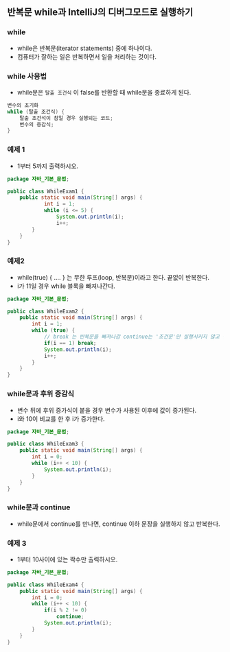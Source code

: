 ## 반복문 while과 IntelliJ의 디버그모드로 실행하기

### while

- while은 반복문(iterator statements) 중에 하나이다.
- 컴퓨터가 잘하는 일은 반복하면서 일을 처리하는 것이다.

### while 사용법

- while문은 `탈출 조건식` 이 false를 반환할 때 while문을 종료하게 된다.

```java
변수의 초기화
while (탈출 조건식) {
	탈출 조건석이 참일 경우 실행되는 코드;
	변수의 증감식;
}
```

### 예제 1

- 1부터 5까지 출력하시오.

```java
package 자바_기본_문법;

public class WhileExam1 {
    public static void main(String[] args) {
            int i = 1;
            while (i <= 5) {
                System.out.println(i);
                i++;
        }
    }
}
```

### 예제2

- while(true) { …. } 는 무한 루프(loop, 반복문)이라고 한다. 끝없이 반복한다.
- i가 11일 경우 while 블록을 빠져나간다.

```java
package 자바_기본_문법;

public class WhileExam2 {
    public static void main(String[] args) {
        int i = 1;
        while (true) {
            // break 는 반복문을 빠져나감 continue는 '조건문'만 실행시키지 않고 반복문은 이어서 실행 
            if(i == 1) break;
            System.out.println(i);
            i++;
        }
    }
}
```

### while문과 후위 증감식

- 변수 뒤에 후위 증가식이 붙을 경우 변수가 사용된 이후에 값이 증가된다.
- i와 10이 비교를 한 후 i가 증가한다.

```java
package 자바_기본_문법;

public class WhileExam3 {
    public static void main(String[] args) {
        int i = 0;
        while (i++ < 10) {
            System.out.println(i);
        }
    }
}
```

### while문과 continue

- while문에서 continue를 만나면, continue 이하 문장을 실행하지 않고 반복한다.

### 예제 3

- 1부터 10사이에 있는 짝수만 출력하시오.

```java
package 자바_기본_문법;

public class WhileExam4 {
    public static void main(String[] args) {
        int i = 0;
        while (i++ < 10) {
            if(i % 2 != 0)
                continue;
            System.out.println(i);
        }
    }
}
```